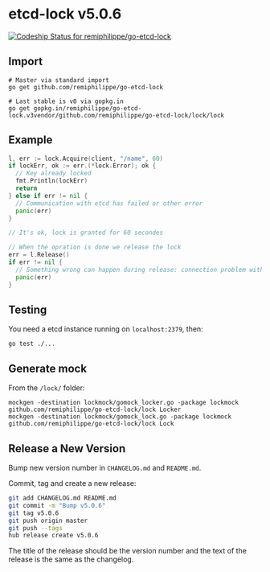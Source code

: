 # etcd-lock v5.0.6

[ ![Codeship Status for remiphilippe/go-etcd-lock](https://app.codeship.com/projects/fda40030-9bc6-0135-f438-2e7abb19bcf1/status?branch=master)](https://app.codeship.com/projects/252772)

## Import

```
# Master via standard import
go get github.com/remiphilippe/go-etcd-lock

# Last stable is v0 via gopkg.in
go get gopkg.in/remiphilippe/go-etcd-lock.v3vendor/github.com/remiphilippe/go-etcd-lock/lock/lock
```

## Example

```go
l, err := lock.Acquire(client, "/name", 60)
if lockErr, ok := err.(*lock.Error); ok {
  // Key already locked
  fmt.Println(lockErr)
  return
} else if err != nil {
  // Communication with etcd has failed or other error
  panic(err)
}

// It's ok, lock is granted for 60 secondes

// When the opration is done we release the lock
err = l.Release()
if err != nil {
  // Something wrong can happen during release: connection problem with etcd
  panic(err)
}
```

## Testing

You need a etcd instance running on `localhost:2379`, then:

```
go test ./...
```

## Generate mock

From the `/lock/` folder:

```
mockgen -destination lockmock/gomock_locker.go -package lockmock github.com/remiphilippe/go-etcd-lock/lock Locker
mockgen -destination lockmock/gomock_lock.go -package lockmock github.com/remiphilippe/go-etcd-lock/lock Lock
```

## Release a New Version

Bump new version number in `CHANGELOG.md` and `README.md`.

Commit, tag and create a new release:

```sh
git add CHANGELOG.md README.md
git commit -m "Bump v5.0.6"
git tag v5.0.6
git push origin master
git push --tags
hub release create v5.0.6
```

The title of the release should be the version number and the text of the release is the same as the changelog.
